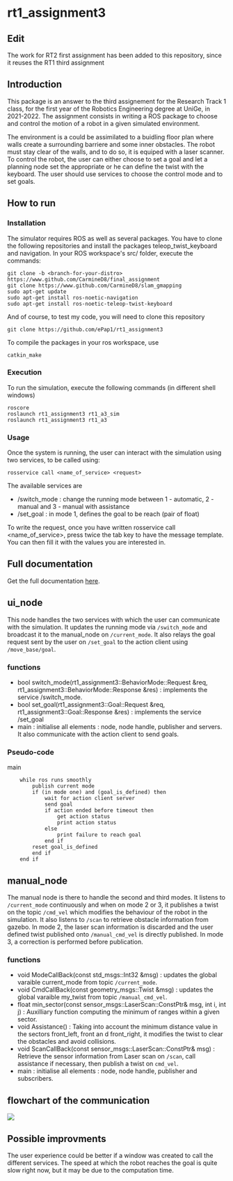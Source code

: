 # rt1_assignment3

## Edit
The work for RT2 first assignment has been added to this repository, since it reuses the RT1 third assignment

## Introduction
This package is an answer to the third assignement for the Research Track 1 class, for the first year of the Robotics Engineering degree at UniGe, in 2021-2022. The assignment consists in writing a ROS package to choose and control the motion of a robot in a given simulated environment.

The environment is a could be assimilated to a buidling floor plan where walls create a surrounding barriere and some inner obstacles. The robot must stay clear of the walls, and to do so, it is equiped with a laser scanner. To control the robot, the user can either choose to set a goal and let a planning node set the appropriate or he can define the twist with the keyboard. The user should use services to choose the control mode and to set goals.

## How to run
### Installation
The simulator requires ROS as well as several packages. You have to clone the following repositories and install the packages teleop_twist_keyboard and navigation. In your ROS workspace's src/ folder, execute the commands:
```Shell
git clone -b <branch-for-your-distro> https://www.github.com/CarmineD8/final_assignment
git clone https://www.github.com/CarmineD8/slam_gmapping
sudo apt-get update
sudo apt-get install ros-noetic-navigation
sudo apt-get install ros-noetic-teleop-twist-keyboard
```
And of course, to test my code, you will need to clone this repository
```Shell
git clone https://github.com/ePap1/rt1_assignment3
```
To compile the packages in your ros workspace, use
```Shell
catkin_make
```

### Execution
To run the simulation, execute the following commands (in different shell windows)
```Shell
roscore
roslaunch rt1_assignment3 rt1_a3_sim
roslaunch rt1_assignment3 rt1_a3
```


### Usage
Once the system is running, the user can interact with the simulation using two services, to be called using:
```Shell
rosservice call <name_of_service> <request>
```
The available services are
- /switch_mode : change the running mode between 1 - automatic, 2 - manual and 3 - manual with assistance
- /set_goal : in mode 1, defines the goal to be reach (pair of float)

To write the request, once you have written rosservice call <name_of_service>, press twice the tab key to have the message template. You can then fill it with the values you are interested in.

## Full documentation
Get the full documentation [here](https://epap1.github.io/rt1_assignment3/).

## ui_node

This node handles the two services with which the user can communicate with the simulation. It updates the running mode via `/switch_mode` and broadcast it to the manual_node on `/current_mode`. It also relays the goal request sent by the user on `/set_goal` to the action client using `/move_base/goal`.

### functions

- bool switch_mode(rt1_assignment3::BehaviorMode::Request  &req, rt1_assignment3::BehaviorMode::Response &res) : implements the service /switch_mode.
- bool set_goal(rt1_assignment3::Goal::Request  &req, rt1_assignment3::Goal::Response &res) : implements the service /set_goal
- main : initialise all elements : node, node handle, publisher and servers. It also communicate with the action client to send goals.

### Pseudo-code
main
```Shell
    while ros runs smoothly
        publish current mode
        if (in mode one) and (goal_is_defined) then
            wait for action client server
            send goal 
            if action ended before timeout then
                get action status
                print action status 
            else
                print failure to reach goal
            end if
        reset goal_is_defined
        end if
    end if
```


## manual_node
The manual node is there to handle the second and third modes. It listens to `/current_mode` continuously and when on mode 2 or 3, it publishes a twist on  the topic `/cmd_vel` which modifies the behaviour of the robot in the simulation. It also listens to `/scan` to retrieve obstacle information from gazebo. In mode 2, the laser scan information is discarded and the user defined twist published onto `/manual_cmd_vel` is directly published. In mode 3, a correction is performed before publication.

### functions

- void ModeCallBack(const std_msgs::Int32 &msg) : updates the global varaible current_mode from topic `/current_mode`.
- void CmdCallBack(const geometry_msgs::Twist &msg) : updates the global varaible my_twist from topic `/manual_cmd_vel`.
- float min_sector(const sensor_msgs::LaserScan::ConstPtr& msg, int i, int j) : Auxilliary function computing the minimum of ranges within a given sector.
- void Assistance() : Taking into account the minimum distance value in the sectors front_left, front an d front_right, it modifies the twist to clear the obstacles and avoid collisions.
- void ScanCallBack(const sensor_msgs::LaserScan::ConstPtr& msg) : Retrieve the sensor information from Laser scan on `/scan`, call assistance if necessary, then publish a twist on `cmd_vel`.
- main : initialise all elements : node, node handle, publisher and subscribers.

## flowchart of the communication
[![](https://mermaid.ink/img/pako:eNp1UbuOwyAQ_BVE5ZMSuXdxkl-6Kk0ezckSWsMmQTFgYZwoZ_vfD19wdCkCDTszuzvsDpQbgTShJwvtmeyLShN_0ujQoSVSO7RH4PjxgLNoA7qHhnCjnTVNgPNoY65IaugWYRHtsUHTMneTnWMXvNcGrAhsGX3BD9YmhN_DYVdup0qHkKzXn2PcoWMnA81I0lf8Jh0_M-VtP6l0psgY895a1C6Q2SupvEc2e4w5aI6-cP5O8Ogb6HwprgS7zmllGMYbvAx459uMwUOxtPgbH3umZP--RsZlTCMp5mHMl66oQqtACr-jYVZX1J1RYUUT_xRgLxWt9OR1fSvAYSmkM5YmR2g6XFHondndNaeJsz0uokKC37cKqukX-wuilg)](https://mermaid-js.github.io/mermaid-live-editor/edit#pako:eNp1UbuOwyAQ_BVE5ZMSuXdxkl-6Kk0ezckSWsMmQTFgYZwoZ_vfD19wdCkCDTszuzvsDpQbgTShJwvtmeyLShN_0ujQoSVSO7RH4PjxgLNoA7qHhnCjnTVNgPNoY65IaugWYRHtsUHTMneTnWMXvNcGrAhsGX3BD9YmhN_DYVdup0qHkKzXn2PcoWMnA81I0lf8Jh0_M-VtP6l0psgY895a1C6Q2SupvEc2e4w5aI6-cP5O8Ogb6HwprgS7zmllGMYbvAx459uMwUOxtPgbH3umZP--RsZlTCMp5mHMl66oQqtACr-jYVZX1J1RYUUT_xRgLxWt9OR1fSvAYSmkM5YmR2g6XFHondndNaeJsz0uokKC37cKqukX-wuilg)



## Possible improvments
The user experience could be better if a window was created to call the different services. The speed at which the robot reaches the goal is quite slow right now, but it may be due to the computation time.
